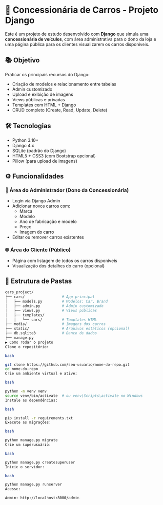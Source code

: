 # 🚗 Concessionária de Carros - Projeto Django

Este é um projeto de estudo desenvolvido com **Django** que simula uma **concessionária de veículos**, com área administrativa para o dono da loja e uma página pública para os clientes visualizarem os carros disponíveis.

## 📚 Objetivo

Praticar os principais recursos do Django:

- Criação de modelos e relacionamento entre tabelas
- Admin customizado
- Upload e exibição de imagens
- Views públicas e privadas
- Templates com HTML + Django
- CRUD completo (Create, Read, Update, Delete)

## 🛠️ Tecnologias

- Python 3.10+
- Django 4.x
- SQLite (padrão do Django)
- HTML5 + CSS3 (com Bootstrap opcional)
- Pillow (para upload de imagens)

## ⚙️ Funcionalidades

### 👤 Área do Administrador (Dono da Concessionária)

- Login via Django Admin
- Adicionar novos carros com:
  - Marca
  - Modelo
  - Ano de fabricação e modelo
  - Preço
  - Imagem do carro
- Editar ou remover carros existentes

### 🌐 Área do Cliente (Público)

- Página com listagem de todos os carros disponíveis
- Visualização dos detalhes do carro (opcional)

## 📂 Estrutura de Pastas

```bash
cars_project/
├── cars/                 # App principal
│   ├── models.py         # Modelos: Car, Brand
│   ├── admin.py          # Admin customizado
│   ├── views.py          # Views públicas
│   ├── templates/
│   │   └── cars/         # Templates HTML
├── media/                # Imagens dos carros
├── static/               # Arquivos estáticos (opcional)
├── db.sqlite3            # Banco de dados
├── manage.py
▶️ Como rodar o projeto
Clone o repositório:

bash

git clone https://github.com/seu-usuario/nome-do-repo.git
cd nome-do-repo
Crie um ambiente virtual e ative:

bash

python -m venv venv
source venv/bin/activate  # ou venv\Scripts\activate no Windows
Instale as dependências:

bash

pip install -r requirements.txt
Execute as migrações:

bash

python manage.py migrate
Crie um superusuário:

bash

python manage.py createsuperuser
Inicie o servidor:

bash

python manage.py runserver
Acesse:

Admin: http://localhost:8000/admin
